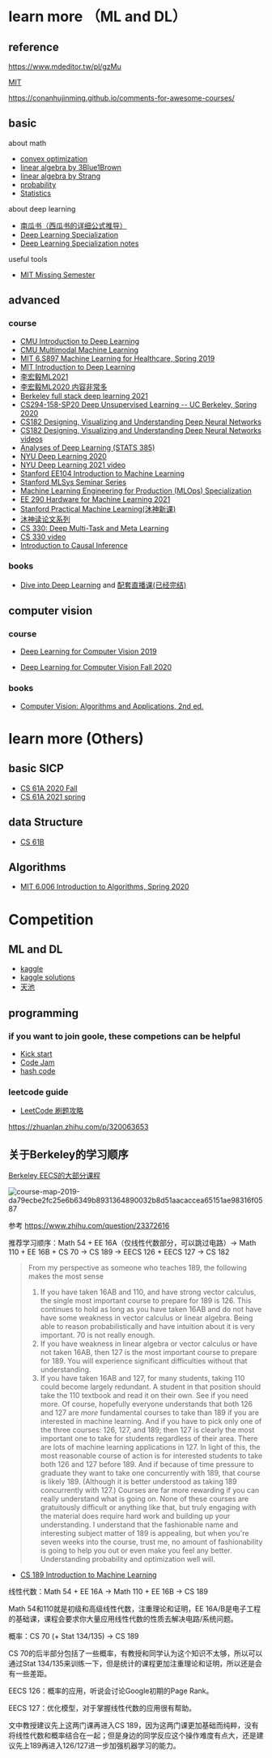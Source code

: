 # learn more （ML and DL）

## reference

https://www.mdeditor.tw/pl/gzMu

[MIT](https://ocw.mit.edu/index.htm)

https://conanhujinming.github.io/comments-for-awesome-courses/

## basic

about math

- [convex optimization](https://www.edx.org/course/convex-optimization)
- [linear algebra by 3Blue1Brown](https://www.youtube.com/playlist?list=PLZHQObOWTQDPD3MizzM2xVFitgF8hE_ab)
- [linear algebra by Strang](https://ocw.mit.edu/resources/res-18-010-a-2020-vision-of-linear-algebra-spring-2020/videos/a-new-way-to-start-linear-algebra/)
- [probability](https://www.edx.org/course/probability-the-science-of-uncertainty-and-data)
- [Statistics](https://www.coursera.org/specializations/statistics-with-python)

about deep learning

- [南瓜书（西瓜书的详细公式推导）](https://github.com/datawhalechina/pumpkin-book)
- [Deep Learning Specialization](https://www.deeplearning.ai/program/deep-learning-specialization/)
- [Deep Learning Specialization notes](https://github.com/fengdu78/deeplearning_ai_books)

useful tools

- [MIT Missing Semester](https://missing.csail.mit.edu)

## advanced

### course

- [CMU Introduction to Deep Learning](http://deeplearning.cs.cmu.edu/F20/index.html)
- [CMU Multimodal Machine Learning](https://cmu-multicomp-lab.github.io/mmml-course/fall2020/)
- [MIT 6.S897 Machine Learning for Healthcare, Spring 2019](https://www.youtube.com/watch?v=vof7x8r_ZUA&list=PLUl4u3cNGP60B0PQXVQyGNdCyCTDU1Q5j)
- [MIT Introduction to Deep Learning](http://introtodeeplearning.com)
- [李宏毅ML2021](https://speech.ee.ntu.edu.tw/~hylee/ml/2021-spring.html)
- [李宏毅ML2020 内容非常多](https://speech.ee.ntu.edu.tw/~hylee/ml/2020-spring.html)
- [Berkeley full stack deep learning 2021](https://fullstackdeeplearning.com)
- [CS294-158-SP20 Deep Unsupervised Learning -- UC Berkeley, Spring 2020](https://sites.google.com/view/berkeley-cs294-158-sp20/home)
- [CS182 Designing, Visualizing and Understanding Deep Neural Networks](https://cs182sp21.github.io/)
- [CS182 Designing, Visualizing and Understanding Deep Neural Networks videos](https://www.youtube.com/watch?v=6dLIH0DBZiM&list=PLuv1FSpHurUevSXe_k0S7Onh6ruL-_NNh&index=1)
- [Analyses of Deep Learning (STATS 385)](https://stats385.github.io/)
- [NYU Deep Learning 2020](https://atcold.github.io/pytorch-Deep-Learning/zh/)
- [NYU Deep Learning 2021 video](https://www.youtube.com/watch?v=EyKiYVwrdjE&list=PLLHTzKZzVU9e6xUfG10TkTWApKSZCzuBI&index=1)
- [Stanford EE104 Introduction to Machine Learning](http://ee104.stanford.edu)
- [Stanford MLSys Seminar Series](https://mlsys.stanford.edu)
- [Machine Learning Engineering for Production  (MLOps) Specialization](https://www.deeplearning.ai/program/machine-learning-engineering-for-production-mlops/)
- [EE 290 Hardware for Machine Learning 2021](https://inst.eecs.berkeley.edu/~ee290-2/sp21/)
- [Stanford Practical Machine Learning(沐神新课)](https://c.d2l.ai/stanford-cs329p/#)
- [沐神读论文系列](https://space.bilibili.com/1567748478/channel/collectiondetail?sid=32744)
- [CS 330: Deep Multi-Task and Meta Learning](https://cs330.stanford.edu/)
- [CS 330 video](https://www.youtube.com/watch?v=z42FTu87Eh4&list=PLoROMvodv4rOxuwpC_raecBCd5Jf54lEa&index=3)
- [Introduction to Causal Inference](https://www.bradyneal.com/causal-inference-course)

### books

- [Dive into Deep Learning](https://d2l.ai/index.html) and [配套直播课(已经完结)](https://courses.d2l.ai/zh-v2/)

## computer vision

### course

- [Deep Learning for Computer Vision 2019](https://web.eecs.umich.edu/~justincj/teaching/eecs498/FA2020/)

- [Deep Learning for Computer Vision Fall 2020](https://web.eecs.umich.edu/~justincj/teaching/eecs498/FA2020/schedule.html)

### books

- [Computer Vision: Algorithms and Applications, 2nd ed.](https://szeliski.org/Book)

# learn more (Others)

## basic SICP

- [CS 61A 2020 Fall](https://inst.eecs.berkeley.edu/~cs61a/fa20/)
- [CS 61A 2021 spring](https://cs61a.org)

## data Structure

- [CS 61B](https://sp21.datastructur.es/)

## Algorithms

- [MIT 6.006 Introduction to Algorithms, Spring 2020](https://www.youtube.com/watch?v=ZA-tUyM_y7s&list=PLUl4u3cNGP63EdVPNLG3ToM6LaEUuStEY&index=2)

# Competition

## ML and DL

- [kaggle](https://www.kaggle.com)
- [kaggle solutions](https://farid.one/kaggle-solutions/)
- [天池](https://tianchi.aliyun.com/competition/gameList/activeList)

## programming

### if you want to join goole, these competions can be helpful

- [Kick start](https://codingcompetitions.withgoogle.com/kickstart)
- [Code Jam](https://codingcompetitions.withgoogle.com/codejam)
- [hash code](https://codingcompetitions.withgoogle.com/hashcode/)

### leetcode guide

- [LeetCode 刷题攻略](https://github.com/youngyangyang04/leetcode-master)

https://zhuanlan.zhihu.com/p/320063653

## 关于Berkeley的学习顺序

[Berkeley EECS的大部分课程](https://inst.eecs.berkeley.edu//classes-eecs.html)

![course-map-2019-da79ecbe2fc25e6b6349b8931364890032b8d51aacaccea65151ae98316f0587](https://cdn.jsdelivr.net/gh/nekomiao123/pic/img/course-map-2019-da79ecbe2fc25e6b6349b8931364890032b8d51aacaccea65151ae98316f0587.png)



参考 https://www.zhihu.com/question/23372616



推荐学习顺序：Math 54 + EE 16A（仅线性代数部分，可以跳过电路）-> Math 110 + EE 16B + CS 70 -> CS 189 -> EECS 126 + EECS 127 -> CS 182

> From my perspective as someone who teaches 189, the following makes the most sense 
> 1) If you have taken 16AB and 110, and have strong vector calculus, the single most important course to prepare for 189 is 126. This continues to hold as long as you have taken 16AB and do not have have some weakness in vector calculus or linear algebra. Being able to reason probabilistically and have intuition about it is very important. 70 is not really enough. 
> 2) If you have weakness in linear algebra or vector calculus or have not taken 16AB, then 127 is the most important course to prepare for 189. You will experience significant difficulties without that understanding. 
> 3) If you have taken 16AB and 127, for many students, taking 110 could become largely redundant. A student in that position should take the 110 textbook and read it on their own. See if you need more. 
> Of course, hopefully everyone understands that both 126 and 127 are *more* fundamental courses to take than 189 if you are interested in machine learning. And if you have to pick only one of the three courses: 126, 127, and 189; then 127 is clearly the most important one to take for students regardless of their area. There are lots of machine learning applications in 127. 
> In light of this, the most reasonable course of action is for interested students to take both 126 and 127 before 189. And if because of time pressure to graduate they want to take one concurrently with 189, that course is likely 189. (Although it is better understood as taking 189 concurrently with 127.) 
> Courses are far more rewarding if you can really understand what is going on. None of these courses are gratuitously difficult or anything like that, but truly engaging with the material does require hard work and building up your understanding. 
> I understand that the fashionable name and interesting subject matter of 189 is appealing, but when you're seven weeks into the course, trust me, no amount of fashionability is going to help you out or even make you feel any better. Understanding probability and optimization well will.

- [CS 189 Introduction to Machine Learning](https://people.eecs.berkeley.edu/~jrs/189/)

线性代数：Math 54 + EE 16A -> Math 110 + EE 16B -> CS 189

Math 54和110就是初级和高级线性代数，注重理论和证明，EE 16A/B是电子工程的基础课，课程会要求你大量应用线性代数的性质去解决电路/系统问题。

概率：CS 70 (+ Stat 134/135) -> CS 189

CS 70的后半部分包括了一些概率，有教授和同学认为这个知识不太够，所以可以通过Stat 134/135来训练一下，但是统计的课程更加注重理论和证明，所以还是会有一些差距。

EECS 126：概率的应用，听说会讨论Google初期的Page Rank。

EECS 127：优化模型，对于掌握线性代数的应用很有帮助。

文中教授建议先上这两门课再进入CS 189，因为这两门课更加基础而纯粹，没有将线性代数和概率结合在一起；但是身边的同学反应这个操作难度有点大，还是建议先上189再进入126/127进一步加强机器学习的能力。

